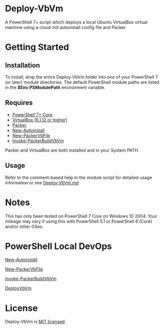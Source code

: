 # Deploy-VbVm
A PowerShell 7+ script which deploys a local Ubuntu VirtualBox virtual machine using a cloud-init autoinstall config file and Packer.

# Getting Started
## Installation
To install, drop the entire Deploy-VbVm folder into one of your PowerShell 7 (or later) module directories. The default PowerShell module paths are listed in the **$Env:PSModulePath** environment variable.

## Requires

* [PowerShell 7+ Core](https://docs.microsoft.com/en-us/powershell/scripting/install/installing-powershell?view=powershell-7)
* [VirtualBox (6.1.12 or higher)](https://www.virtualbox.org/)
* [Packer](https://www.packer.io/)
* [New-Autoinstall](https://github.com/simplenotsimpler/New-Autoinstall)
* [New-PackerVbFile](https://github.com/simplenotsimpler/New-PackerVbFile)
* [Invoke-PackerBuildVbVm](https://github.com/simplenotsimpler/Invoke-PackerBuildVbVm)

Packer and VirtualBox are both installed and in your System PATH.

## Usage

Refer to the comment-based help in the module script for detailed usage information or see [Deploy-VbVm.md](./docs/Deploy-VbVm.md)

# Notes
This has only been tested on PowerShell 7 Core on Windows 10 2004. Your mileage may vary if using this with PowerShell 5.1 or PowerShell 6 (Core) and/or other OSes.

# PowerShell Local DevOps
[New-Autoinstall](https://github.com/simplenotsimpler/New-Autoinstall)

[New-PackerVbFile](https://github.com/simplenotsimpler/New-PackerVbFile)

[Invoke-PackerBuildVbVm](https://github.com/simplenotsimpler/Invoke-PackerBuildVbVm)

[DeployVbVm](https://github.com/simplenotsimpler/Deploy-VbVm)
 
# License
Deploy-VbVm is [MIT licensed](./LICENSE).